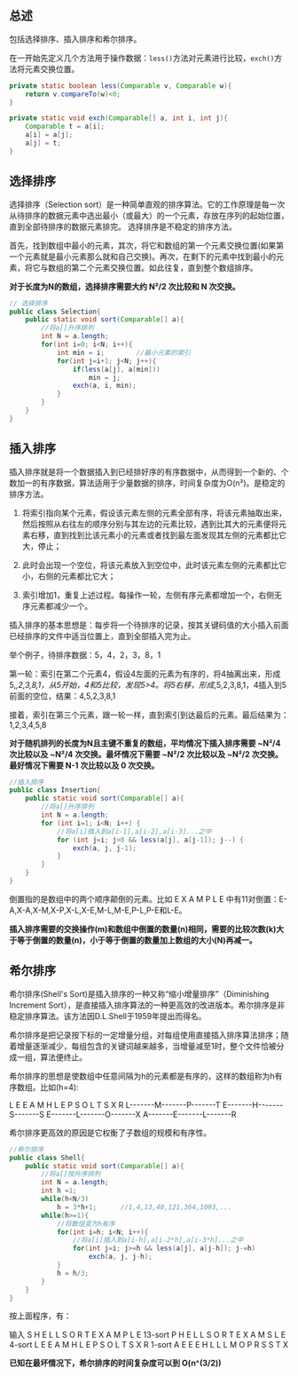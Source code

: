 ## 总述

包括选择排序、插入排序和希尔排序。

在一开始先定义几个方法用于操作数据：``less()``方法对元素进行比较，``exch()``方法将元素交换位置。

```java
private static boolean less(Comparable v, Comparable w){
	return v.compareTo(w)<0;
}

private static void exch(Comparable[] a, int i, int j){
	Comparable t = a[i];
	a[i] = a[j];
	a[j] = t;
}
```

## 选择排序
选择排序（Selection sort）是一种简单直观的排序算法。它的工作原理是每一次从待排序的数据元素中选出最小（或最大）的一个元素，存放在序列的起始位置，直到全部待排序的数据元素排完。 选择排序是不稳定的排序方法。

首先，找到数组中最小的元素，其次，将它和数组的第一个元素交换位置(如果第一个元素就是最小元素那么就和自己交换)。再次，在剩下的元素中找到最小的元素，将它与数组的第二个元素交换位置。如此往复，直到整个数组排序。

**对于长度为N的数组，选择排序需要大约 N²/2 次比较和 N 次交换。**

```java
// 选择排序
public class Selection{
	public static void sort(Comparable[] a){
		//将a[]升序排列
		int N = a.length;
		for(int i=0; i<N; i++){
			int min = i;		//最小元素的索引
			for(int j=i+1; j<N; j++){
				if(less(a[j], a[min]))
					min = j;
				exch(a, i, min);
			}
		}
	}
}
```

## 插入排序
插入排序就是将一个数据插入到已经排好序的有序数据中，从而得到一个新的、个数加一的有序数据，算法适用于少量数据的排序，时间复杂度为O(n²)。是稳定的排序方法。

1. 将索引指向某个元素，假设该元素左侧的元素全部有序，将该元素抽取出来，然后按照从右往左的顺序分别与其左边的元素比较，遇到比其大的元素便将元素右移，直到找到比该元素小的元素或者找到最左面发现其左侧的元素都比它大，停止；

2. 此时会出现一个空位，将该元素放入到空位中，此时该元素左侧的元素都比它小，右侧的元素都比它大；

3. 索引增加1，重复上述过程。每操作一轮，左侧有序元素都增加一个，右侧无序元素都减少一个。

插入排序的基本思想是：每步将一个待排序的记录，按其关键码值的大小插入前面已经排序的文件中适当位置上，直到全部插入完为止。

举个例子，待排序数据：5，4，2，3，8，1

第一轮：索引在第二个元素4，假设4左面的元素为有序的，将4抽离出来，形成5,_,2,3,8,1，从5开始，4和5比较，发现5>4。将5右移，形成_,5,2,3,8,1，4插入到5前面的空位，结果：4,5,2,3,8,1

接着，索引在第三个元素，跟一轮一样，直到索引到达最后的元素。最后结果为：1,2,3,4,5,8

**对于随机排列的长度为N且主键不重复的数组，平均情况下插入排序需要 ~N²/4 次比较以及 ~N²/4 次交换。最坏情况下需要 ~N²/2 次比较以及 ~N²/2 次交换。最好情况下需要 N-1 次比较以及 0 次交换。**

```java
//插入排序
public class Insertion{
	public static void sort(Comparable[] a){
		//将a[]升序排列
		int N = a.length;
		for (int i=1; i<N; i++) {
			//将a[i]插入到a[i-1],a[i-2],a[i-3]...之中
			for (int j=i; j>0 && less(a[j], a[j-1]); j--) {
				exch(a, j, j-1);
			}
		}
	}
}
```
倒置指的是数组中的两个顺序颠倒的元素。比如 E X A M P L E 中有11对倒置：E-A,X-A,X-M,X-P,X-L,X-E,M-L,M-E,P-L,P-E和L-E。

**插入排序需要的交换操作(m)和数组中倒置的数量(n)相同，需要的比较次数(k)大于等于倒置的数量(n)，小于等于倒置的数量加上数组的大小(N)再减一。**

## 希尔排序
希尔排序(Shell's Sort)是插入排序的一种又称“缩小增量排序”（Diminishing Increment Sort），是直接插入排序算法的一种更高效的改进版本。希尔排序是非稳定排序算法。该方法因D.L.Shell于1959年提出而得名。

希尔排序是把记录按下标的一定增量分组，对每组使用直接插入排序算法排序；随着增量逐渐减少，每组包含的关键词越来越多，当增量减至1时，整个文件恰被分成一组，算法便终止。

希尔排序的思想是使数组中任意间隔为h的元素都是有序的，这样的数组称为h有序数组。比如(h=4):

L E E A M H L E P S O L T S X R
L-------M-------P-------T
  E-------H-------S-------S
    E-------L-------O-------X
      A-------E-------L-------R

希尔排序更高效的原因是它权衡了子数组的规模和有序性。

```java
//希尔排序
public class Shell{
	public static void sort(Comparable[] a){
		//将a[]按升序排列
		int N = a.length;
		int h =1;
		while(h<N/3)
			h = 3*h+1;		//1,4,13,40,121,364,1093,...
		while(h>=1){
			//将数组变为h有序
			for(int i=h; i<N; i++){
				//将a[i]插入到a[i-h],a[i-2*h],a[i-3*h]...之中
				for(int j=i; j>=h && less(a[j], a[j-h]); j-=h)
					exch(a, j, j-h);
			}
			h = h/3;
		}
	}
}
```

按上面程序，有：

输入		S H E L L S O R T E X A M P L E
13-sort	P H E L L S O R T E X A M S L E
4-sort	L E E A M H L E P S O L T S X R
1-sort	A E E E H L L L M O P R S S T X

**已知在最坏情况下，希尔排序的时间复杂度可以到 O(n^(3/2))**